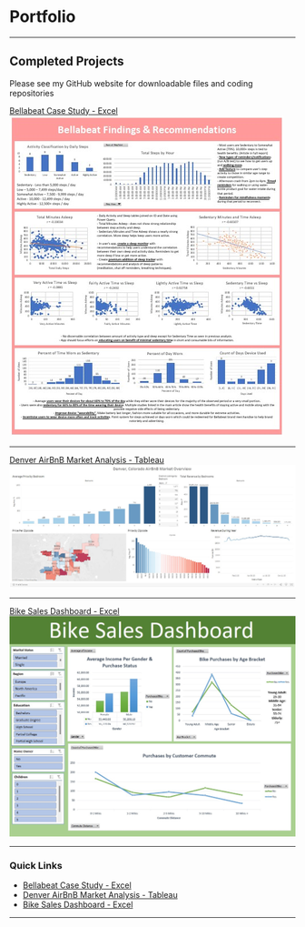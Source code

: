 # Portfolio

<head>
  <!-- Google tag (gtag.js) -->
<script async src="https://www.googletagmanager.com/gtag/js?id=G-F2LNSZNQXH"></script>
<script>
  window.dataLayer = window.dataLayer || [];
  function gtag(){dataLayer.push(arguments);}
  gtag('js', new Date());

  gtag('config', 'G-F2LNSZNQXH');
</script>
 </head>

---

## Completed Projects
<p>Please see my GitHub website for downloadable files and coding repositories</p>

[Bellabeat Case Study - Excel](/Bellabeat_Case_Study)
<img src="images/DashImageBB.jpg?raw=true"/>

---
[Denver AirBnB Market Analysis - Tableau](/pdf/sample_presentation.pdf)
<img src="images/DenverAirBnBDashImage.jpg?raw=true"/>

---
[Bike Sales Dashboard - Excel](http://example.com/)
<img src="images/BikeSalesImage.jpg?raw=true"/>

---

### Quick Links

- [Bellabeat Case Study - Excel](/Bellabeat_Case_Study)
- [Denver AirBnB Market Analysis - Tableau](http://example.com/)
- [Bike Sales Dashboard - Excel](http://example.com/)

---






